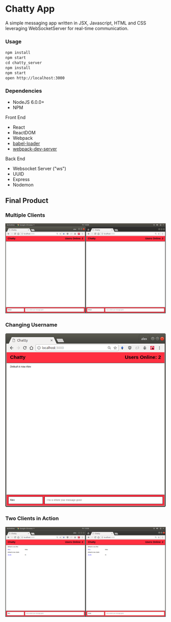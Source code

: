 # Chatty App

A simple messaging app written in JSX, Javascript, HTML and CSS leveraging WebSocketServer for real-time communication.

### Usage

```
npm install
npm start
cd chatty_server
npm install
npm start
open http://localhost:3000
```

### Dependencies

- NodeJS 6.0.0+
- NPM

Front End

- React
- ReactDOM
- Webpack
- [babel-loader](https://github.com/babel/babel-loader)
- [webpack-dev-server](https://github.com/webpack/webpack-dev-server)

Back End

- Websocket Server ("ws")
- UUID
- Express
- Nodemon

## Final Product

### Multiple Clients

!["Two Clients Connected"](https://github.com/Zxela/chatty-app/blob/master/docs/open.png)

### Changing Username

!["Change User"](https://github.com/Zxela/chatty-app/blob/master/docs/userchange.png)

### Two Clients in Action

!["Both Users Can Send and Recieve"](https://github.com/Zxela/chatty-app/blob/master/docs/message.png)
